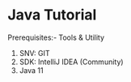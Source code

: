 # Java Tutorial
Prerequisites:-
Tools & Utility
1. SNV: GIT
2. SDK: IntelliJ IDEA (Community)
3. Java 11
